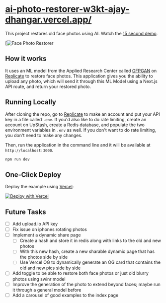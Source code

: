 # [ai-photo-restorer-w3kt-ajay-dhangar.vercel.app/](https://ai-photo-restorer-w3kt-ajay-dhangar.vercel.app/)

This project restores old face photos using AI. Watch the [15 second demo](https://twitter.com/nutlope/status/1612488923716136962).

[![Face Photo Restorer](https://user-images.githubusercontent.com/99037494/211900195-d8e77c94-71b0-4275-aa91-4bf541538790.png)

## How it works

It uses an ML model from the Applied Research Center called [GFPGAN](https://github.com/TencentARC/GFPGAN) on [Replicate](https://replicate.com/) to restore face photos. This application gives you the ability to upload any photo, which will send it through this ML Model using a Next.js API route, and return your restored photo.

## Running Locally

After cloning the repo, go to [Replicate](https://replicate.com/) to make an account and put your API key in a file called `.env`. If you'd also like to do rate limiting, create an account on UpStash, create a Redis database, and populate the two environment variables in `.env` as well. If you don't want to do rate limiting, you don't need to make any changes.

Then, run the application in the command line and it will be available at `http://localhost:3000`.

```bash
npm run dev
```

## One-Click Deploy

Deploy the example using [Vercel](https://vercel.com?utm_source=github&utm_medium=readme&utm_campaign=vercel-examples):

[![Deploy with Vercel](https://vercel.com/button)](https://vercel.com/new/clone?repository-url=https://github.com/Nutlope/restorePhotos&env=REPLICATE_API_KEY&project-name=face-photo-restorer&repo-name=restore-photos)

## Future Tasks

- [ ] Add upload.io API key
- [ ] Fix issue on iphones rotating photos
- [ ] Implement a dynamic share page
  - [ ] Create a hash and store it in redis along with links to the old and new photos
  - [ ] With this new hash, create a new sharable dynamic page that has the photos side by side
  - [ ] Use Vercel OG to dynamically generate an OG card that contains the old and new pics side by side
- [ ] Add toggle to be able to restore both face photos or just old blurry photos using swinr model
- [ ] Improve the generation of the photo to extend beyond faces; maybe run it through a general model before
- [ ] Add a carousel of good examples to the index page
